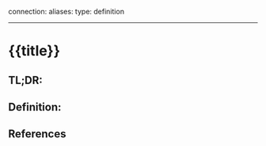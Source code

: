 
connection:
aliases: 
type: definition

---

# {{title}}

## TL;DR:


## Definition:


## References

